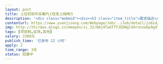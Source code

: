 ```yaml
---                
layout: post       
title: 上位机软件采集PLC信息上抛MES           
description: '<div class="mobmid"><div><h3 class="item_title">需求描述</h3><p>PLC是基恩士的KV7500，通讯方式套接字通讯，上位机写个小软件采集PLC数据上抛至ActiveMQ5.9的消息队列中即可<br/>该软件能和MQ5.9的消息队列相互交互；<br/>读写PLC的内容只需要发送相应字符串即可，比如：发送字符串“WRS DM220 45”，PLC自动回复45个Words数据，换句话说，PLC是服务器端，而要写的软件是上位机端<br/>如有不详，可进一步交流，请尽快，我需要此软件测试<br/>源代码开放给我，告诉我如何学要添加数据即可<br/>我只懂点C皮毛，所以理解还算过得去<br/>所以通讯数据可靠后，可先期支付费用<br/> <br/>谢谢</p></div><!--info end--></div>'     
contenturl: https://www.yuanjisong.com/Webpage/Job/../Job/detail/jobid/101512      
img: http://thirdwx.qlogo.cn/mmopen/vi_32/Q0j4TwGTfTJEDNglUOrnnzebp9gdTpXjETRia3iaDto4S6ibib7g2QCIziax3M9iaVPxYOS4KmelBcepwDyhrVh2MBqw/132             
tags: [项目制,驻场,其他]            
salary: 3300元          
publish_time: '已发布 12 小时'         
apply: 2                   
time_range: 3天              
status: 招募中                  
---                 
```

